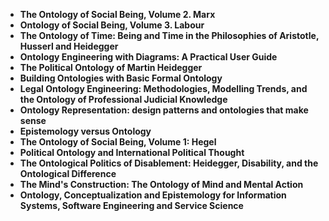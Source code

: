 <ul>
  
 <li><b><a target="_blank" href="https://github.com/manjunath5496/Ontology-Books/blob/master/oton(1).pdf" style="text-decoration:none;">The Ontology of Social Being, Volume 2. Marx</a></b></li>
  
<li><b><a target="_blank" href="https://github.com/manjunath5496/Ontology-Books/blob/master/oton(2).pdf" style="text-decoration:none;">Ontology of Social Being, Volume 3. Labour</a></b></li>

<li><b><a target="_blank" href="https://github.com/manjunath5496/Ontology-Books/blob/master/oton(3).pdf" style="text-decoration:none;"> The Ontology of Time: Being and Time in the Philosophies of Aristotle, Husserl and Heidegger</a></b></li>
                            
  <li><b><a target="_blank" href="https://github.com/manjunath5496/Ontology-Books/blob/master/oton(5).pdf" style="text-decoration:none;">Ontology Engineering with Diagrams: A Practical User Guide</a></b></li>  
     <li><b><a target="_blank" href="https://github.com/manjunath5496/Ontology-Books/blob/master/oton(6).pdf" style="text-decoration:none;">The Political Ontology of Martin Heidegger</a></b></li>  
  
<li><b><a target="_blank" href="https://github.com/manjunath5496/Ontology-Books/blob/master/oton(7).pdf" style="text-decoration:none;">Building Ontologies with Basic Formal Ontology</a></b></li>
<li><b><a target="_blank" href="https://github.com/manjunath5496/Ontology-Books/blob/master/oton(8).pdf" style="text-decoration:none;">Legal Ontology Engineering: Methodologies, Modelling Trends, and the Ontology of Professional Judicial Knowledge</a></b></li>
  
<li><b><a target="_blank" href="https://github.com/manjunath5496/Ontology-Books/blob/master/oton(9).pdf" style="text-decoration:none;">Ontology Representation: design patterns and ontologies that make sense</a></b></li>

<li><b><a target="_blank" href="https://github.com/manjunath5496/Ontology-Books/blob/master/oton(10).pdf" style="text-decoration:none;">Epistemology versus Ontology</a></b></li>

<li><b><a target="_blank" href="https://github.com/manjunath5496/Ontology-Books/blob/master/oton(11).pdf" style="text-decoration:none;">The Ontology of Social Being, Volume 1: Hegel</a></b></li>  
  
<li><b><a target="_blank" href="https://github.com/manjunath5496/Ontology-Books/blob/master/oton(12).pdf" style="text-decoration:none;">Political Ontology and International Political Thought</a></b></li>
<li><b><a target="_blank" href="https://github.com/manjunath5496/Ontology-Books/blob/master/oton(13).pdf" style="text-decoration:none;">The Ontological Politics of Disablement: Heidegger, Disability, and the Ontological Difference</a></b></li>
  
<li><b><a target="_blank" href="https://github.com/manjunath5496/Ontology-Books/blob/master/oton(14).pdf" style="text-decoration:none;">The Mind's Construction: The Ontology of Mind and Mental Action</a></b></li>

<li><b><a target="_blank" href="https://github.com/manjunath5496/Ontology-Books/blob/master/oton(15).pdf" style="text-decoration:none;">Ontology, Conceptualization and Epistemology for Information Systems, Software Engineering and Service Science</a></b></li>




</ul>
